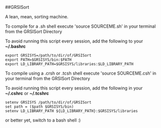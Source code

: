 ##GRSISort

A lean, mean, sorting machine. 

To compile for a .sh shell execute 'source SOURCEME.sh' in your terminal from the GRSISort Directory

To avoid running this script every session, add the following to your **~/.bashrc**
```
export GRSISYS=/path/to/dir/of/GRSISort
export PATH=$GRSISYS/bin:$PATH
export LD_LIBRARY_PATH=$GRSISYS/libraries:$LD_LIBRARY_PATH
```

To compile using a .crsh or .tcsh shell execute 'source SOURCEME.csh' in your terminal from the GRSISort Directory

To avoid running this script every session, add the following in your **~/.cshrc**  or **~/.tcshrc** 
```
setenv GRSISYS /path/to/dir/of/GRSISort
set path = ($path $GRSISYS/bin)
setenv LD_LIBRARY_PATH ${LD_LIBRARY_PATH}:$GRSISYS/libraries
```

or better yet, switch to a bash shell :)
